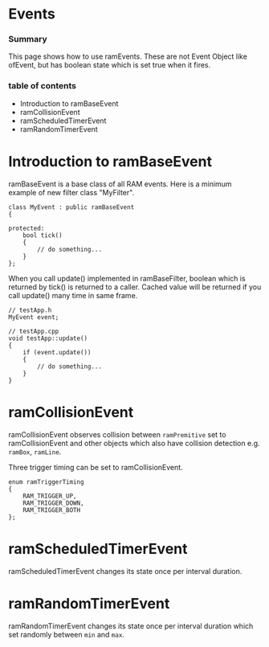 # Events


### Summary

This page shows how to use ramEvents.
These are not Event Object like ofEvent, but has boolean state  which is set true when it fires.



### table of contents
- Introduction to ramBaseEvent
- ramCollisionEvent
- ramScheduledTimerEvent
- ramRandomTimerEvent


# Introduction to ramBaseEvent

ramBaseEvent is a base class of all RAM events. 
Here is a minimum example of new filter class "MyFilter".

	class MyEvent : public ramBaseEvent
	{
	
	protected:
		bool tick()
		{
			// do something...
		}
	};

When you call update() implemented in ramBaseFilter, boolean which is returned by tick() is returned to a caller. Cached value will be returned if you call update() many time in same frame.

	// testApp.h
	MyEvent event;
	
	// testApp.cpp 
	void testApp::update()
	{
		if (event.update())
		{
			// do something...		
		}
	}



# ramCollisionEvent

ramCollisionEvent observes collision between `ramPremitive` set to ramCollisionEvent and other objects which also have collision detection e.g. `ramBox`, `ramLine`.

Three trigger timing can be set to ramCollisionEvent.

	enum ramTriggerTiming
	{
		RAM_TRIGGER_UP,
		RAM_TRIGGER_DOWN,
		RAM_TRIGGER_BOTH
	};





# ramScheduledTimerEvent

ramScheduledTimerEvent changes its state once per interval duration. 


# ramRandomTimerEvent

ramRandomTimerEvent changes its state once per interval duration which set randomly between `min` and `max`.

